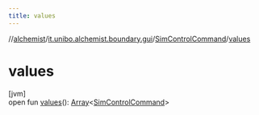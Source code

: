 ```yaml
---
title: values
---
```

//[alchemist](../../../index.html)/[it.unibo.alchemist.boundary.gui](../index.html)/[SimControlCommand](index.html)/[values](values.html)



# values



[jvm]\
open fun [values](values.html)(): [Array](https://kotlinlang.org/api/latest/jvm/stdlib/kotlin/-array/index.html)<[SimControlCommand](index.html)>




